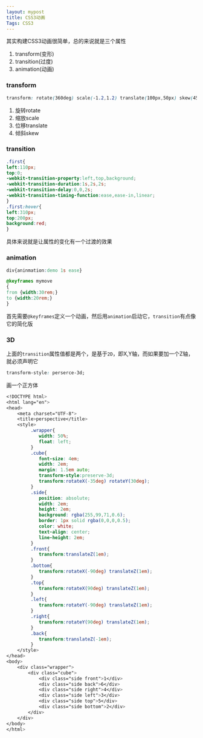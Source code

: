 ```yaml
---
layout: mypost
title: CSS3动画
Tags: CSS3
---
```


其实构建CSS3动画很简单，总的来说就是三个属性
1. transform(变形)
2. transition(过度)
3. animation(动画)

### transform

```css
transform: rotate(360deg) scale(-1.2,1.2) translate(100px,50px) skew(45deg,45deg)
```
1. 旋转rotate       
2. 缩放scale
3. 位移translate
4. 倾斜skew

### transition

```css
.first{
left:110px;
top:0;
-webkit-transition-property:left,top,background;
-webkit-transition-duration:1s,2s,2s;
-webkit-transition-delay:0,0,2s;
-webkit-transition-timing-function:ease,ease-in,linear;
}
.first:hover{
left:310px;
top:200px;
background:red;
}
```
具体来说就是让属性的变化有一个过渡的效果

### animation

```css
div{aninmation:demo 1s ease}

@keyframes mymove
{
from {width:30rem;}
to {width:20rem;}
}
```
首先需要`@keyframes`定义一个动画，然后用`animation`启动它，`transition`有点像它的简化版

### 3D

上面的`transition`属性值都是两个，是基于`2D`，即X,Y轴，而如果要加一个Z轴，就必须声明它

```css
transform-style: perserce-3d;
```

画一个正方体

```css
<!DOCTYPE html>
<html lang="en">
<head>
	<meta charset="UTF-8">
	<title>perspective</title>
	<style>
         .wrapper{
         	width: 50%;
         	float: left;
         }
         .cube{
         	font-size: 4em;
         	width: 2em;
         	margin: 1.5em auto;
         	transform-style:preserve-3d;
         	transform:rotateX(-35deg) rotateY(30deg);
         }
         .side{
         	position: absolute;
         	width: 2em;
         	height: 2em;
         	background: rgba(255,99,71,0.6);
         	border: 1px solid rgba(0,0,0,0.5);
         	color: white;
         	text-align: center;
         	line-height: 2em;
         }
         .front{
         	transform:translateZ(1em);
         }
         .bottom{
         	transform:rotateX(-90deg) translateZ(1em);
         }
         .top{
         	transform:rotateX(90deg) translateZ(1em);
         }
         .left{
         	transform:rotateY(-90deg) translateZ(1em);
         }
         .right{
         	transform:rotateY(90deg) translateZ(1em);
         }
         .back{
         	transform:translateZ(-1em);
         }
	</style>
</head>
<body>
	<div class="wrapper">
		<div class="cube">
			<div class="side front">1</div>
			<div class="side back">6</div>
			<div class="side right">4</div>
			<div class="side left">3</div>
			<div class="side top">5</div>
			<div class="side bottom">2</div>
		</div>
	</div>
</body>
</html>

```

